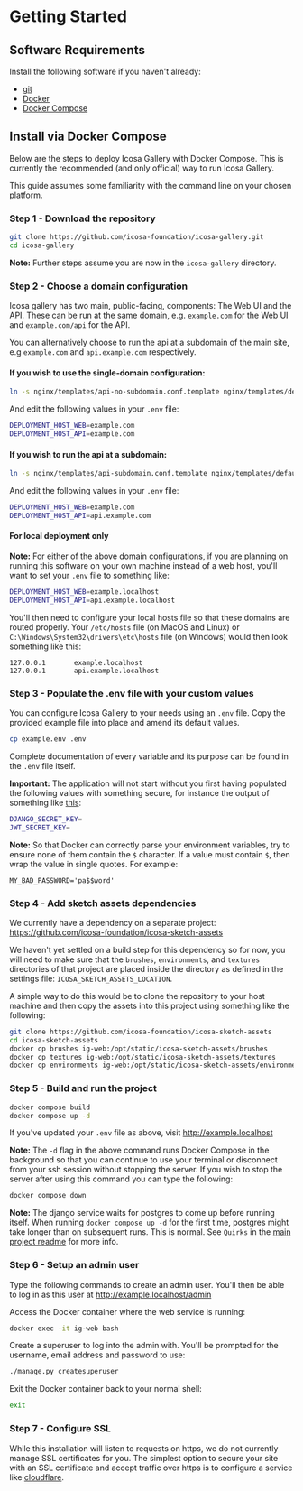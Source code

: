 # Getting Started

## Software Requirements

Install the following software if you haven't already:

- [git](https://git-scm.com/)
- [Docker](https://docs.docker.com/engine/install/)
- [Docker Compose](https://docs.docker.com/compose/install/)


## Install via Docker Compose

Below are the steps to deploy Icosa Gallery with Docker Compose. This is currently the recommended (and only official) way to run Icosa Gallery.

This guide assumes some familiarity with the command line on your chosen platform.

### Step 1 - Download the repository

``` bash
git clone https://github.com/icosa-foundation/icosa-gallery.git
cd icosa-gallery
```

**Note:** Further steps assume you are now in the `icosa-gallery` directory.

### Step 2 - Choose a domain configuration

Icosa gallery has two main, public-facing, components: The Web UI and the API. These can be run at the same domain, e.g. `example.com` for the Web UI and `example.com/api` for the API.

You can alternatively choose to run the api at a subdomain of the main site, e.g `example.com` and `api.example.com` respectively.

#### If you wish to use the single-domain configuration:

``` bash
ln -s nginx/templates/api-no-subdomain.conf.template nginx/templates/default.conf.template
```

And edit the following values in your `.env` file:

``` bash
DEPLOYMENT_HOST_WEB=example.com
DEPLOYMENT_HOST_API=example.com
```

#### If you wish to run the api at a subdomain:

``` bash
ln -s nginx/templates/api-subdomain.conf.template nginx/templates/default.conf.template
```

And edit the following values in your `.env` file:

``` bash
DEPLOYMENT_HOST_WEB=example.com
DEPLOYMENT_HOST_API=api.example.com
```

#### For local deployment only

**Note:** For either of the above domain configurations, if you are planning on running this software on your own machine instead of a web host, you'll want to set your `.env` file to something like:

``` bash
DEPLOYMENT_HOST_WEB=example.localhost
DEPLOYMENT_HOST_API=api.example.localhost
```

You'll then need to configure your local hosts file so that these domains are routed properly. Your `/etc/hosts` file (on MacOS and Linux) or `C:\Windows\System32\drivers\etc\hosts` file (on Windows) would then look something like this:

```
127.0.0.1       example.localhost
127.0.0.1       api.example.localhost
```

### Step 3 - Populate the .env file with your custom values

You can configure Icosa Gallery to your needs using an `.env` file. Copy the provided example file into place and amend its default values.

``` bash
cp example.env .env
```

Complete documentation of every variable and its purpose can be found in the `.env` file itself.

**Important:** The application will not start without you first having populated the following values
with something secure, for instance the output of something like [this](https://django-secret-key-generator.netlify.app/):

``` bash
DJANGO_SECRET_KEY=
JWT_SECRET_KEY=
```

**Note:** So that Docker can correctly parse your environment variables, try to ensure none of them contain the `$` character. If a value must contain `$`, then wrap the value in single quotes. For example:

`MY_BAD_PASSWORD='pa$$word'`

### Step 4 - Add sketch assets dependencies

We currently have a dependency on a separate project: https://github.com/icosa-foundation/icosa-sketch-assets

We haven't yet settled on a build step for this dependency so for now, you will need to make sure that the `brushes`, `environments`, and `textures` directories of that project are placed inside the directory as defined in the settings file: `ICOSA_SKETCH_ASSETS_LOCATION`.

A simple way to do this would be to clone the repository to your host machine and then copy the assets into this project using something like the following:

``` bash
git clone https://github.com/icosa-foundation/icosa-sketch-assets
cd icosa-sketch-assets
docker cp brushes ig-web:/opt/static/icosa-sketch-assets/brushes
docker cp textures ig-web:/opt/static/icosa-sketch-assets/textures
docker cp environments ig-web:/opt/static/icosa-sketch-assets/environments
```

### Step 5 - Build and run the project

``` bash
docker compose build
docker compose up -d
```

If you've updated your `.env` file as above, visit http://example.localhost

**Note:** The `-d` flag in the above command runs Docker Compose in the background so that you can continue to use your terminal or disconnect from your ssh session without stopping the server. If you wish to stop the server after using this command you can type the following:

``` bash
docker compose down
```

**Note:** The django service waits for postgres to come up before running itself. When running `docker compose up -d` for the first time, postgres might take longer than on subsequent runs. This is normal. See `Quirks` in the [main project readme](./README.md) for more info.

### Step 6 - Setup an admin user

Type the following commands to create an admin user. You'll then be able to log in as this user at http://example.localhost/admin

Access the Docker container where the web service is running:

``` bash
docker exec -it ig-web bash
```

Create a superuser to log into the admin with. You'll be prompted for the username, email address and password to use:

``` bash
./manage.py createsuperuser
```

Exit the Docker container back to your normal shell:

``` bash
exit
```

### Step 7 - Configure SSL

While this installation will listen to requests on https, we do not currently manage SSL certificates for you. The simplest option to secure your site with an SSL certificate and accept traffic over https is to configure a service like [cloudflare](cloudflare.com).

